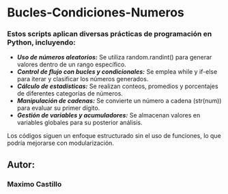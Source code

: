 # Bucles-Condiciones-Numeros


### Estos scripts aplican diversas prácticas de programación en Python, incluyendo:

+ **_Uso de números aleatorios:_** Se utiliza random.randint() para generar valores dentro de un rango específico.
+ **_Control de flujo con bucles y condicionales:_** Se emplea while y if-else para iterar y clasificar los números generados.
+ **_Cálculo de estadísticas:_** Se realizan conteos, promedios y porcentajes de diferentes categorías de números.
+ **_Manipulación de cadenas:_** Se convierte un número a cadena (str(num)) para evaluar su primer dígito.
+ **_Gestión de variables y acumuladores:_** Se almacenan valores en variables globales para su posterior análisis.

Los códigos siguen un enfoque estructurado sin el uso de funciones, lo que podría mejorarse con modularización.


## Autor: 
### Maximo Castillo
